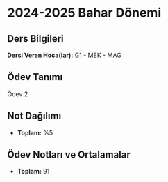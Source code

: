 # 2024-2025 Bahar Dönemi

## Ders Bilgileri
**Dersi Veren Hoca(lar):** G1 - MEK - MAG

## Ödev Tanımı
Ödev 2

## Not Dağılımı
* **Toplam:** %5

## Ödev Notları ve Ortalamalar
- **Toplam:** 91



 